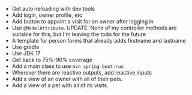 * Get auto-reloading with dev tools
* Add login, owner profile, etc
* Add button to appoint a visit for an owner after logging in
* Use `@ModelAttribute`. UPDATE: None of my controller methods are suitable for this, but I'm leaving the todo for the future
* A template for person forms that already adds firstname and lastname
* Use gradle
* Use JDK 17
* Get back to 75%-90% coverage
* Add a main class to use `mvn spring-boot:run`
* Wherever there are reactive outputs, add reactive inputs
* Add a view of an owner with all of their pets.
* Add a view of a pet with all of its visits.
